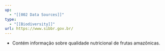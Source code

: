 ```yaml
---
up:
  - "[[002 Data Sources]]"
type:
  - "[[Biodiversity]]"
url: https://www.sibbr.gov.br/
---
```

- Contém informação sobre qualidade nutricional de frutas amazônicas.
